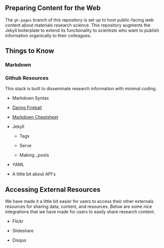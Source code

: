 ## Preparing Content for the Web

The ``gh-pages`` branch of this repository is set up to host public-facing web content
about materials research science.  This repository augments the Jekyll boilerplate to
extend its functionality to scientists who want to publish information organically
to their colleagues.

## Things to Know

### Markdown



### Github Resources

This stack is built to disseminate research information with minimal coding.

* Markdown Syntax

 * [Daring Fireball](http://daringfireball.net/projects/markdown/)

 * [Markdown Cheatsheet](https://github.com/adam-p/markdown-here/wiki/Markdown-Cheatsheet)

* Jekyll

  * Tags

  * Serve

  * Making _posts

* YAML

* A little bit about API's

## Accessing External Resources

We have made it a little bit easier for users to access their other externals resources
for sharing data, content, and resources.  Below are some nice integrations that we have
made for users to easily share research content.

* Flickr

* Slideshare

* Disqus
